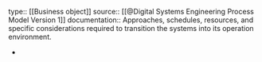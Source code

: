 type:: [[Business object]]
source:: [[@Digital Systems Engineering Process Model Version 1]]
documentation:: Approaches, schedules, resources, and specific considerations required to transition the systems into its operation environment.

-